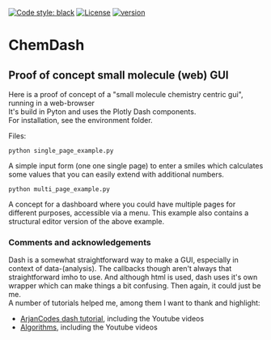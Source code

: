 [![Code style: black](https://img.shields.io/badge/code%20style-black-000000.svg)](https://github.com/psf/black)
[![License](https://img.shields.io/github/license/ChemDash)](https://github.com/ChemDash/blob/master/LICENSE)
[![version](https://img.shields.io/github/v/release/)](https://github.com/ChemDash/releases)

# ChemDash
## Proof of concept small molecule (web) GUI
Here is a proof of concept of a "small molecule chemistry centric gui", running in a web-browser<br>
It's build in Pyton and uses the Plotly Dash components.<br>
For installation, see the environment folder.<br>

Files:<br>
```
python single_page_example.py 
```
A simple input form (one one single page) to enter a smiles which calculates some values that you can easily extend with additional numbers.
```
python multi_page_example.py
```
A concept for a dashboard where you could have multiple pages for different purposes, accessible via a menu. This example also contains a structural editor version of the above example.
<br>
### Comments and acknowledgements
Dash is a somewhat straightforward way to make a GUI, especially in context of data-(analysis). The callbacks though aren't always that straightforward imho to use. And although html is used, dash uses it's own wrapper which can make things a bit confusing. Then again, it could just be me.<br>
A number of tutorials helped me, among them I want to thank and highlight:<br> 
* [ArjanCodes dash tutorial](https://github.com/ArjanCodes/2022-dash), including the Youtube videos
* [Algorithms](https://github.com/siddharthajuprod07/algorithms), including the Youtube videos
